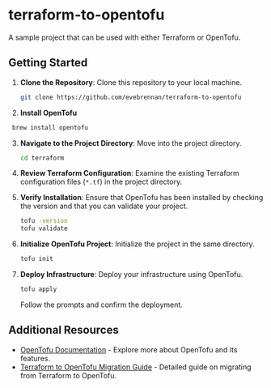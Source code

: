 # terraform-to-opentofu
A sample project that can be used with either Terraform or OpenTofu.

## Getting Started

1. **Clone the Repository**: Clone this repository to your local machine.

   ```bash
   git clone https://github.com/evebrennan/terraform-to-opentofu
   ```

2. **Install OpenTofu**
  ```bash
   brew install opentofu
   ```
  
3. **Navigate to the Project Directory**: Move into the project directory.

   ```bash
   cd terraform
   ```

4. **Review Terraform Configuration**: Examine the existing Terraform configuration files (`*.tf`) in the project directory.
   

6. **Verify Installation**: Ensure that OpenTofu has been installed by checking the version and that you can validate your project.

   ```bash
   tofu -version
   tofu validate
   ```

5. **Initialize OpenTofu Project**: Initialize the project in the same directory.

   ```bash
   tofu init
   ```
   
9. **Deploy Infrastructure**: Deploy your infrastructure using OpenTofu.

   ```bash
   tofu apply
   ```

   Follow the prompts and confirm the deployment.

## Additional Resources

- [OpenTofu Documentation](https://opentofu.org) - Explore more about OpenTofu and its features.
- [Terraform to OpenTofu Migration Guide](https://opentofu.org/docs/intro/install/) - Detailed guide on migrating from Terraform to OpenTofu.

